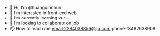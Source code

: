- 👋 Hi, I’m @huangqinchun
- 👀 I’m interested in front-end web
- 🌱 I’m currently learning vue...
- 💞️ I’m looking to collaborate on job
- 📫 How to reach me email-2284038856@qq.com;phone-18482638908

<!---
huangqinchun/huangqinchun is a ✨ special ✨ repository because its `README.md` (this file) appears on your GitHub profile.
You can click the Preview link to take a look at your changes.
--->
